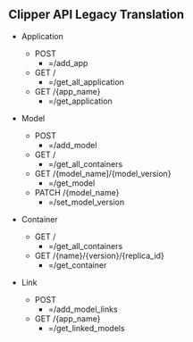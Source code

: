 ## Clipper API Legacy Translation

- Application

  - POST
    - =/add_app
  - GET /
    - =/get_all_application
  - GET /{app_name}
    - =/get_application

- Model

  - POST
    - =/add_model
  - GET /
    - =/get_all_containers
  - GET /{model_name]/{model_version}
    - =/get_model
  - PATCH /{model_name}
    - =/set_model_version

- Container

  - GET /
    - =/get_all_containers
  - GET /{name}/{version}/{replica_id}
    - =/get_container

- Link

  - POST
    - =/add_model_links
  - GET /{app_name}
    - =/get_linked_models

  